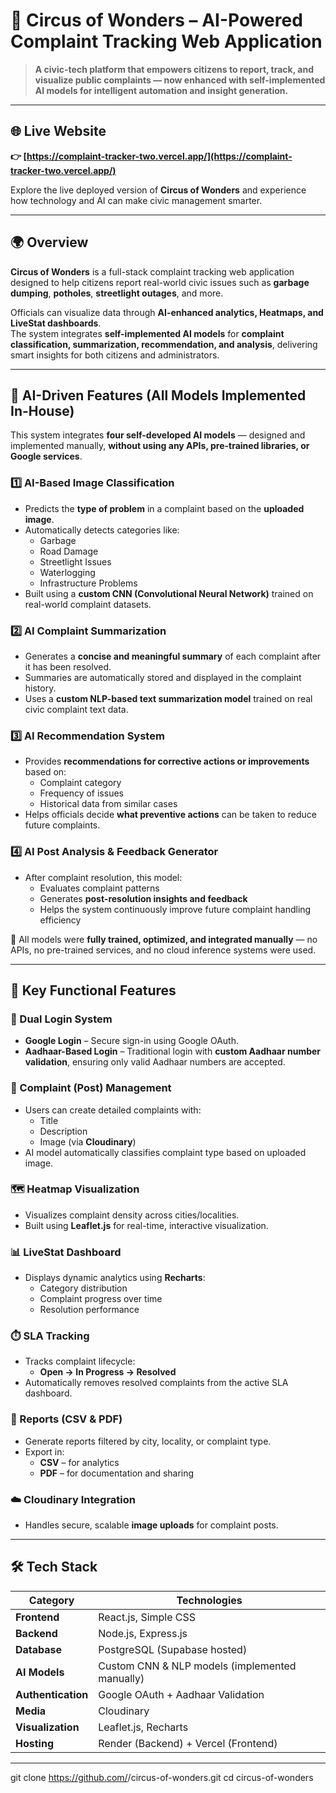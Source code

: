 # 🎪 Circus of Wonders – AI-Powered Complaint Tracking Web Application

> **A civic-tech platform that empowers citizens to report, track, and visualize public complaints — now enhanced with self-implemented AI models for intelligent automation and insight generation.**

---

## 🌐 Live Website  
**👉 [https://complaint-tracker-two.vercel.app/](https://complaint-tracker-two.vercel.app/)**  

Explore the live deployed version of **Circus of Wonders** and experience how technology and AI can make civic management smarter.

---

## 🌍 Overview

**Circus of Wonders** is a full-stack complaint tracking web application designed to help citizens report real-world civic issues such as **garbage dumping**, **potholes**, **streetlight outages**, and more.  

Officials can visualize data through **AI-enhanced analytics, Heatmaps, and LiveStat dashboards**.  
The system integrates **self-implemented AI models** for **complaint classification, summarization, recommendation, and analysis**, delivering smart insights for both citizens and administrators.

---

## 🤖 AI-Driven Features (All Models Implemented In-House)

This system integrates **four self-developed AI models** — designed and implemented manually, **without using any APIs, pre-trained libraries, or Google services**.  

### 1️⃣ AI-Based Image Classification
- Predicts the **type of problem** in a complaint based on the **uploaded image**.
- Automatically detects categories like:
  - Garbage
  - Road Damage
  - Streetlight Issues
  - Waterlogging
  - Infrastructure Problems  
- Built using a **custom CNN (Convolutional Neural Network)** trained on real-world complaint datasets.

### 2️⃣ AI Complaint Summarization
- Generates a **concise and meaningful summary** of each complaint after it has been resolved.
- Summaries are automatically stored and displayed in the complaint history.
- Uses a **custom NLP-based text summarization model** trained on real civic complaint text data.

### 3️⃣ AI Recommendation System
- Provides **recommendations for corrective actions or improvements** based on:
  - Complaint category
  - Frequency of issues
  - Historical data from similar cases
- Helps officials decide **what preventive actions** can be taken to reduce future complaints.

### 4️⃣ AI Post Analysis & Feedback Generator
- After complaint resolution, this model:
  - Evaluates complaint patterns
  - Generates **post-resolution insights and feedback**
  - Helps the system continuously improve future complaint handling efficiency

🧠 All models were **fully trained, optimized, and integrated manually** — no APIs, no pre-trained services, and no cloud inference systems were used.

---

## 🚀 Key Functional Features

### 🔐 Dual Login System
- **Google Login** – Secure sign-in using Google OAuth.  
- **Aadhaar-Based Login** – Traditional login with **custom Aadhaar number validation**, ensuring only valid Aadhaar numbers are accepted.

### 📝 Complaint (Post) Management
- Users can create detailed complaints with:
  - Title  
  - Description  
  - Image (via **Cloudinary**)  
- AI model automatically classifies complaint type based on uploaded image.

### 🗺️ Heatmap Visualization
- Visualizes complaint density across cities/localities.
- Built using **Leaflet.js** for real-time, interactive visualization.

### 📊 LiveStat Dashboard
- Displays dynamic analytics using **Recharts**:
  - Category distribution  
  - Complaint progress over time  
  - Resolution performance

### ⏱️ SLA Tracking
- Tracks complaint lifecycle:
  - **Open → In Progress → Resolved**
- Automatically removes resolved complaints from the active SLA dashboard.

### 📄 Reports (CSV & PDF)
- Generate reports filtered by city, locality, or complaint type.
- Export in:
  - **CSV** – for analytics  
  - **PDF** – for documentation and sharing

### ☁️ Cloudinary Integration
- Handles secure, scalable **image uploads** for complaint posts.

---

## 🛠️ Tech Stack

| Category | Technologies |
|-----------|--------------|
| **Frontend** | React.js, Simple CSS |
| **Backend** | Node.js, Express.js |
| **Database** | PostgreSQL (Supabase hosted) |
| **AI Models** | Custom CNN & NLP models (implemented manually) |
| **Authentication** | Google OAuth + Aadhaar Validation |
| **Media** | Cloudinary |
| **Visualization** | Leaflet.js, Recharts |
| **Hosting** | Render (Backend) + Vercel (Frontend) |

---


git clone https://github.com/<your-username>/circus-of-wonders.git
cd circus-of-wonders
